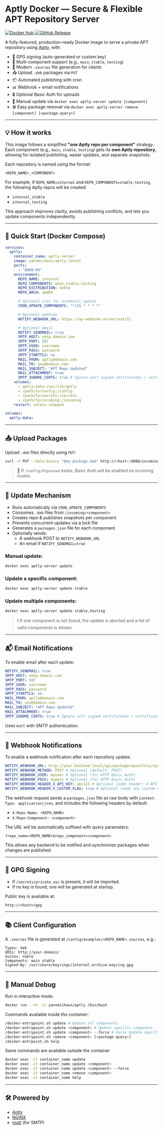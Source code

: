 # Aptly Docker — Secure & Flexible APT Repository Server

[![Docker Hub](https://img.shields.io/docker/pulls/yannmichaux/aptly?style=flat-square)](https://hub.docker.com/r/yannmichaux/aptly)
[![GitHub Release](https://img.shields.io/github/v/release/yannmichaux/aptly-docker?style=flat-square)](https://github.com/yannmichaux/aptly/releases)

A fully-featured, production-ready Docker image to serve a private APT repository using [Aptly](https://www.aptly.info/), with:

- 🔐 GPG signing (auto-generated or custom key)
- 📂 Multi-component support (e.g., `main`, `stable`, `testing`)
- 🧾 Modern `.sources` file generation for clients
- 📤 Upload `.deb` packages via `PUT`
- 📦 Automated publishing with cron
- 📊 Webhook + email notifications
- 🔒 Optional Basic Auth for uploads
- 🧩 Manual update via `docker exec aptly-server update [component]`
- 🗑️ Easy package removal via `docker exec aptly-server remove [component] [<package-query>]`

---

## 💡 How it works

This image follows a simplified **"one Aptly repo per component"** strategy.  
Each component (e.g., `main`, `stable`, `testing`) gets its **own Aptly repository**, allowing for isolated publishing, easier updates, and separate snapshots.

Each repository is named using the format:

```
<REPO_NAME>_<COMPONENT>
```

For example, if `REPO_NAME=internal` and `REPO_COMPONENTS=stable,testing`, the following Aptly repos will be created:

- `internal_stable`
- `internal_testing`

This approach improves clarity, avoids publishing conflicts, and lets you update components independently.

---

## 🚀 Quick Start (Docker Compose)

```yaml
services:
  aptly:
    container_name: aptly-server
    image: yannmichaux/aptly:latest
    ports:
      - "8080:80"
    environment:
      REPO_NAME: internal
      REPO_COMPONENTS: main,stable,testing
      REPO_DISTRIBUTION: noble
      REPO_ARCH: amd64

      # Optional cron for automatic update
      CRON_UPDATE_COMPONENTS: "*/15 * * * *"

      # Optional webhook
      NOTIFY_WEBHOOK_URL: https://my-webhook-server/notify

      # Optional email
      NOTIFY_SENDMAIL: true
      SMTP_HOST: smtp.domain.com
      SMTP_PORT: 587
      SMTP_USER: username
      SMTP_PASS: password
      SMTP_STARTTLS: no
      MAIL_FROM: aptly@domain.com
      MAIL_TO: you@domain.com
      MAIL_SUBJECT: "APT Repo Updated"
      MAIL_ATTACHMENT: true
      SMTP_IGNORE_CERTS: true # Ignore self signed certificates / certificates error
    volumes:
      - aptly-data:/var/lib/aptly
      - /path/to/config:/config
      - /path/to/secrets:/secrets
      - /path/to/incoming:/incoming
    restart: unless-stopped

volumes:
  aptly-data:
```

---

## 📤 Upload Packages

Upload `.deb` files directly using `PUT`:

```bash
curl -X PUT --data-binary "@my-package.deb" http://<host>:8080/incoming/<component>/my-package.deb
```

> 🔐 If `/config/htpasswd` exists, Basic Auth will be enabled on incoming routes.

---

## 🔁 Update Mechanism

- Runs automatically via `CRON_UPDATE_COMPONENTS`
- Consumes `.deb` files from `/incoming/<component>`
- Creates repo & publishes snapshots per component
- Prevents concurrent updates via a lock file
- Generates a `packages.json` file for each component
- Optionally sends:
  - A webhook POST to `NOTIFY_WEBHOOK_URL`
  - An email if `NOTIFY_SENDMAIL=true`

### Manual update:

```bash
docker exec aptly-server update
```

### Update a specific component:

```bash
docker exec aptly-server update stable
```

### Update multiple components:

```bash
docker exec aptly-server update stable,testing
```

> ❗ If one component is not found, the update is aborted and a list of valid components is shown.

---

## 📬 Email Notifications

To enable email after each update:

```yml
NOTIFY_SENDMAIL: true
SMTP_HOST: smtp.domain.com
SMTP_PORT: 587
SMTP_USER: username
SMTP_PASS: password
SMTP_STARTTLS: no
MAIL_FROM: aptly@domain.com
MAIL_TO: you@domain.com
MAIL_SUBJECT: "APT Repo Updated"
MAIL_ATTACHMENT: true
SMTP_IGNORE_CERTS: true # Ignore self signed certificates / certificates error
```

Uses `mutt` with SMTP authentication.

---

## 📡 Webhook Notifications

To enable a webhook notification after each repository update:

```yml
NOTIFY_WEBHOOK_URL: http://your-backend.local/api/packagerepository/sync
NOTIFY_WEBHOOK_METHOD: POST # Optional (default: POST)
NOTIFY_WEBHOOK_USER: myuser # Optional (for HTTP Basic Auth)
NOTIFY_WEBHOOK_PASS: mypass # Optional (for HTTP Basic Auth)
NOTIFY_WEBHOOK_HEADER_X_API_KEY: abc123 # Optional (adds header: X-API-KEY: abc123)
NOTIFY_WEBHOOK_HEADER_X_CUSTOM_FLAG: true # Optional (adds any custom header)
```

The webhook request sends a `packages.json` file as raw body with `Content-Type: application/json`, and includes the following headers by default:

- `X-Repo-Name: <REPO_NAME>`
- `X-Repo-Component: <component>`

The URL will be automatically suffixed with query parameters:

```
?repo_name=<REPO_NAME>&repo_component=<component>
```

This allows any backend to be notified and synchronize packages when changes are published.

---

## 🔏 GPG Signing

- If `/secrets/private.asc` is present, it will be imported.
- If no key is found, one will be generated at startup.

Public key is available at:

```
http://<host>/gpg
```

---

## 📚 Client Configuration

A `.sources` file is generated at `/config/examples/<REPO_NAME>.sources`, e.g.:

```
Types: deb
URIs: http://your-domain/
Suites: noble
Components: main stable
Signed-By: /usr/share/keyrings/internal-archive-keyring.gpg
```

---

## 🧪 Manual Debug

Run in interactive mode:

```bash
docker run --rm -it yannmichaux/aptly /bin/bash
```

Commands available inside the container:

```bash
/docker-entrypoint.sh update # Update all components
/docker-entrypoint.sh update <component> # Update specific component
/docker-entrypoint.sh update <component> --force # Force Update specific component
/docker-entrypoint.sh remove <component> [<package-query>]
/docker-entrpoint.sh help
```

Same commands are available outside the container

```bash
docker exec -it container_name update
docker exec -it container_name update <component>
docker exec -it container_name update <component> --force
docker exec -it container_name remove <component>
docker exec -it container_name help
```

---

## 🛠 Powered by

- [Aptly](https://www.aptly.info/)
- [NGINX](https://nginx.org/)
- [mutt](http://www.mutt.org/) (for SMTP)
